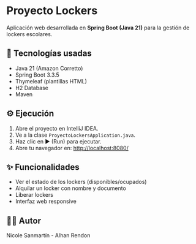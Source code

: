 # Proyecto Lockers

Aplicación web desarrollada en **Spring Boot (Java 21)** para la gestión de lockers escolares.

## 🚀 Tecnologías usadas
- Java 21 (Amazon Corretto)
- Spring Boot 3.3.5
- Thymeleaf (plantillas HTML)
- H2 Database
- Maven

## ⚙️ Ejecución
1. Abre el proyecto en IntelliJ IDEA.
2. Ve a la clase `ProyectoLockersApplication.java`.
3. Haz clic en ▶️ (Run) para ejecutar.
4. Abre tu navegador en: [http://localhost:8080/](http://localhost:8080/)

## ✨ Funcionalidades
- Ver el estado de los lockers (disponibles/ocupados)
- Alquilar un locker con nombre y documento
- Liberar lockers
- Interfaz web responsive

## 🧑‍💻 Autor
Nicole Sanmartín - Alhan Rendon